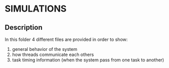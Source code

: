 # SIMULATIONS 
## Description
In this folder 4 different files are provided in order to show: <br>
1) general behavior of the system <br>
2) how threads communicate each others <br>
3) task timing information (when the system pass from one task to another) <br>